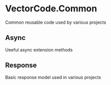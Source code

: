 # VectorCode.Common

Common reusable code used by various projects

## Async

Ueeful async extension methods

## Response

Basic response model used in various projects